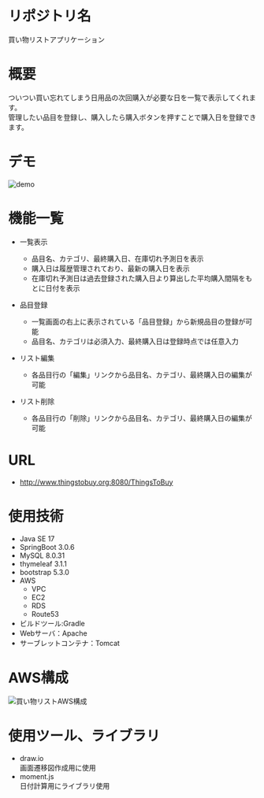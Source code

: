 # リポジトリ名
買い物リストアプリケーション
# 概要
ついつい買い忘れてしまう日用品の次回購入が必要な日を一覧で表示してくれます。</br>
管理したい品目を登録し、購入したら購入ボタンを押すことで購入日を登録できます。

# デモ
![demo](https://github.com/tatsukennBs/ThingsToBuyReminder/assets/70462631/a7546e5d-af91-4ff2-9969-8bb1e48e52d4)

# 機能一覧
- 一覧表示
	- 品目名、カテゴリ、最終購入日、在庫切れ予測日を表示
	- 購入日は履歴管理されており、最新の購入日を表示
	- 在庫切れ予測日は過去登録された購入日より算出した平均購入間隔をもとに日付を表示

- 品目登録
	- 一覧画面の右上に表示されている「品目登録」から新規品目の登録が可能
	- 品目名、カテゴリは必須入力、最終購入日は登録時点では任意入力

- リスト編集
	- 各品目行の「編集」リンクから品目名、カテゴリ、最終購入日の編集が可能

- リスト削除
	- 各品目行の「削除」リンクから品目名、カテゴリ、最終購入日の編集が可能
# URL
- http://www.thingstobuy.org:8080/ThingsToBuy

# 使用技術
- Java SE 17
- SpringBoot 3.0.6
- MySQL 8.0.31
- thymeleaf 3.1.1
- bootstrap 5.3.0
- AWS
	- VPC
	- EC2
	- RDS
   	- Route53
- ビルドツール:Gradle
- Webサーバ：Apache
- サーブレットコンテナ：Tomcat

# AWS構成
![買い物リストAWS構成](https://github.com/tatsukennBs/ThingsToBuyReminder/assets/70462631/34a3d003-aaa8-457f-9e88-751afb183bc5)

# 使用ツール、ライブラリ
- draw.io<br/>  画面遷移図作成用に使用
- moment.js<br/>  日付計算用にライブラリ使用
